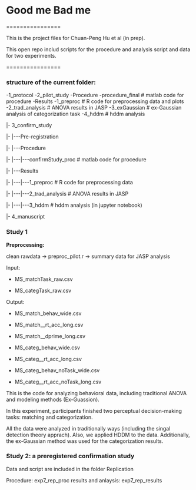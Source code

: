 # Good me Bad me

================

This is the project files for Chuan-Peng Hu et al (in prep).

This open repo includ scripts for the procedure and analysis script and data for two experiments.

================

### structure of the current folder:

-1_protocol
-2_pilot_study
 -Procedure
  -procedure_final    # matlab code for procedure
 -Results
  -1_preproc          # R code for preprocessing data and plots
  -2_trad_analysis    # ANOVA results in JASP
  -3_exGaussian       # ex-Gaussian analysis of categorization task
  -4_hddm             # hddm analysis

|- 3_confirm_study

|- |---Pre-registration

|- |---Procedure

|- |---|---confirmStudy_proc # matlab code for procedure

|- |---Results

|- |---|---1_preproc         # R code for preprocessing data

|- |---|---2_trad_analysis   # ANOVA results in JASP

|- |---|---3_hddm            # hddm analysis (in jupyter notebook)

|- 4_manuscript


### Study 1

**Preprocessing:**

clean rawdata -> preproc_pilot.r -> summary data for JASP analysis

Input:

- MS_matchTask_raw.csv

- MS_categTask_raw.csv

Output:

- MS_match_behav_wide.csv

- MS_match__rt_acc_long.csv

- MS_match__dprime_long.csv

- MS_categ_behav_wide.csv

- MS_categ__rt_acc_long.csv

- MS_categ_behav_noTask_wide.csv

- MS_categ__rt_acc_noTask_long.csv



This is the code for analyzing behavioral data, including traditional ANOVA and modeling methods (Ex-Guassion).

In this experiment, participants finished two perceptual decision-making tasks: matching and categorization.

All the data were analyzed in traditionally ways (including the singal detection theory apprach). Also, we applied HDDM to the data. Additionally, the ex-Gaussian method was used for the categorization results.


### Study 2: a preregistered confirmation study

Data and script are included in the folder Replication

Procedure: exp7_rep_proc
results and anlaysis: exp7_rep_results